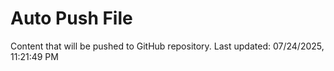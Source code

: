 # Auto Push File

Content that will be pushed to GitHub repository.
Last updated: 07/24/2025, 11:21:49 PM
